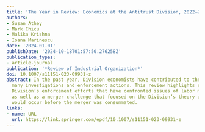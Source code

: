 ```yaml
---
title: 'The Year in Review: Economics at the Antitrust Division, 2022–2023'
authors:
- Susan Athey
- Mark Chicu
- Malika Krishna
- Ioana Marinescu
date: '2024-01-01'
publishDate: '2024-10-18T01:57:50.276258Z'
publication_types:
- article-journal
publication: '*Review of Industrial Organization*'
doi: 10.1007/s11151-023-09931-z
abstract: In the past year, Division economists have contributed to the Division’s
  many investigations and enforcement actions. This review highlights several of the
  Division’s enforcement efforts that have confronted issues of labor market competition,
  as well as a merger challenge that focused on the Division’s theory of harm that
  would occur before the merger was consummated.
links:
- name: URL
  url: https://link.springer.com/epdf/10.1007/s11151-023-09931-z
---
```

